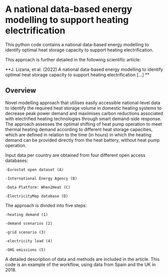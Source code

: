 # A national data-based energy modelling to support heating electrification 

This python code contains a national data-based energy modelling to identify optimal heat storage capacity to support heating electrification.

This approach is further detailed in the following scientific article: 

  **J. Lizana, et al. (2022) A national data-based energy modelling to identify optimal heat storage capacity to support heating electrification [...] **

## Overview

Novel modelling approach that utilises easily accessible national-level data to identify the required heat storage volume in domestic heating systems to decrease peak power demand and maximises carbon reductions associated with electrified heating technologies through smart demand-side response. The approach assesses the optimal shifting of heat pump operation to meet thermal heating demand according to different heat storage capacities, which are defined in relation to the time (in hours) in which the heating demand can be provided directly from the heat battery, without heat pump operation. 

Input data per country are obtained from four different open access databases: 

	-Eurostat open dataset (A)

	-International Energy Agency (B) 

	-Data Platform: When2Heat (C) 

	-ElectricityMap database (D)

The approach is divided into five steps: 

	-heating demand (1)

	-demand scenarios (2)

	-grid scenario (3)

	-electricity load (4)

	-GHG emissions (5)

A detailed description of data and methods are included in the article.
This code is an example of the workflow, using data from Spain and the UK in 2018. 

